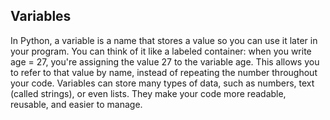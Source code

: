 ## Variables

In Python, a variable is a name that stores a value so you can use it later in your program. You can think of it like a labeled container: when you write age = 27, you're assigning the value 27 to the variable age. This allows you to refer to that value by name, instead of repeating the number throughout your code. Variables can store many types of data, such as numbers, text (called strings), or even lists. They make your code more readable, reusable, and easier to manage.